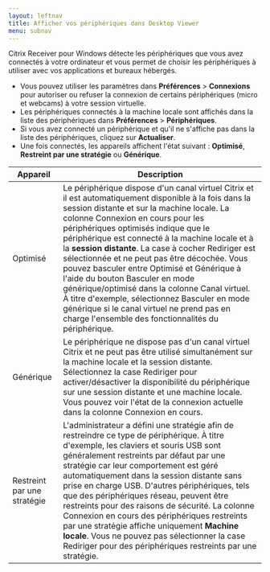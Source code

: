 ```yaml
---
layout: leftnav
title: Afficher vos périphériques dans Desktop Viewer
menu: subnav
---
```


Citrix Receiver pour Windows détecte les périphériques que vous avez connectés à votre ordinateur et vous permet de choisir les périphériques à utiliser avec vos applications et bureaux hébergés.

* Vous pouvez utiliser les paramètres dans **Préférences** > **Connexions** pour autoriser ou refuser la connexion de certains périphériques (micro et webcams) à votre session virtuelle.
* Les périphériques connectés à la machine locale sont affichés dans la liste des périphériques dans **Préférences** > **Périphériques**.
* Si vous avez connecté un périphérique et qu'il ne s'affiche pas dans la liste des périphériques, cliquez sur **Actualiser**.
* Une fois connectés, les appareils affichent l'état suivant : **Optimisé**, **Restreint par une stratégie** ou **Générique**.

| Appareil | Description |
| --- | --- |
| Optimisé | Le périphérique dispose d'un canal virtuel Citrix et il est automatiquement disponible à la fois dans la session distante et sur la machine locale. La colonne Connexion en cours pour les périphériques optimisés indique que le périphérique est connecté à la machine locale et à la **session distante**. La case à cocher Rediriger est sélectionnée et ne peut pas être décochée. Vous pouvez basculer entre Optimisé et Générique à l'aide du bouton Basculer en mode générique/optimisé dans la colonne Canal virtuel. À titre d'exemple, sélectionnez Basculer en mode générique si le canal virtuel ne prend pas en charge l'ensemble des fonctionnalités du périphérique. |
| Générique | Le périphérique ne dispose pas d'un canal virtuel Citrix et ne peut pas être utilisé simultanément sur la machine locale et la session distante. Sélectionnez la case Rediriger pour activer/désactiver la disponibilité du périphérique sur une session distante et une machine locale. Vous pouvez voir l'état de la connexion actuelle dans la colonne Connexion en cours. |
| Restreint par une stratégie | L'administrateur a défini une stratégie afin de restreindre ce type de périphérique. À titre d'exemple, les claviers et souris USB sont généralement restreints par défaut par une stratégie car leur comportement est géré automatiquement dans la session distante sans prise en charge USB. D'autres périphériques, tels que des périphériques réseau, peuvent être restreints pour des raisons de sécurité. La colonne Connexion en cours des périphériques restreints par une stratégie affiche uniquement **Machine locale**. Vous ne pouvez pas sélectionner la case Rediriger pour des périphériques restreints par une stratégie. |

